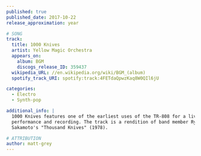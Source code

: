 ```yaml
---
published: true
published_date: 2017-10-22
release_approximation: year

# SONG
track:
  title: 1000 Knives
  artist: Yellow Magic Orchestra
  appears_on:
    album: BGM
    discogs_release_ID: 359437
  wikipedia_URL: //en.wikipedia.org/wiki/BGM_(album)
  spotify_track_URI: spotify:track:4FETdaQpwzKaq8W0QIl6jU

categories:
  - Electro
  - Synth-pop

additional_info: |
  1000 Knives features one of the earliest uses of the TR-808 for a live
  performance and recording. The track is a rendition of band member Ryuichi
  Sakamoto's "Thousand Knives" (1978).

# ATTRIBUTION
author: matt-grey
---
```

